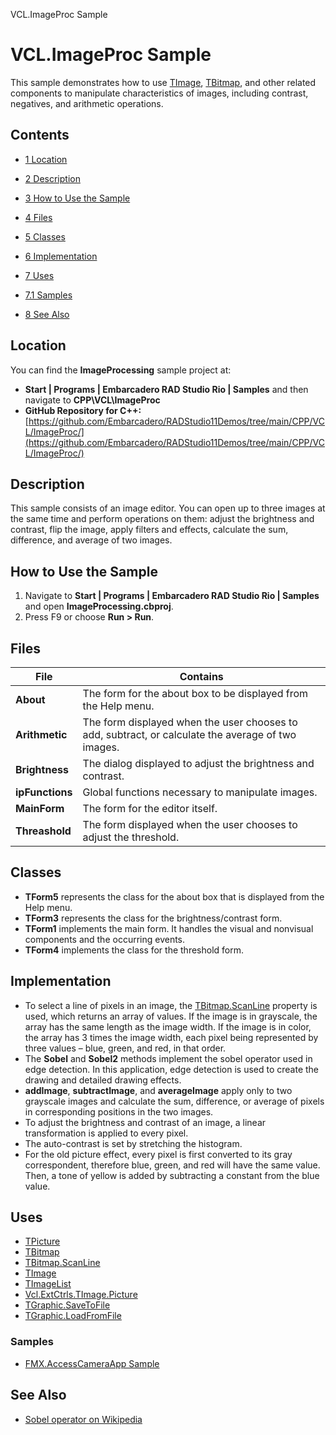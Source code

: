 VCL.ImageProc Sample[]()
# VCL.ImageProc Sample 


This sample demonstrates how to use [TImage](http://docwiki.embarcadero.com/Libraries/en/Vcl.ExtCtrls.TImage), [TBitmap](http://docwiki.embarcadero.com/Libraries/en/Vcl.Graphics.TBitmap), and other related components to manipulate characteristics of images, including contrast, negatives, and arithmetic operations.
## Contents



* [1 Location](#Location)
* [2 Description](#Description)
* [3 How to Use the Sample](#How_to_Use_the_Sample)
* [4 Files](#Files)
* [5 Classes](#Classes)
* [6 Implementation](#Implementation)
* [7 Uses](#Uses)

* [7.1 Samples](#Samples)

* [8 See Also](#See_Also)


## Location 

You can find the **ImageProcessing** sample project at:
* **Start | Programs | Embarcadero RAD Studio Rio | Samples** and then navigate to **CPP\VCL\ImageProc**
* **GitHub Repository for C++:**[https://github.com/Embarcadero/RADStudio11Demos/tree/main/CPP/VCL/ImageProc/](https://github.com/Embarcadero/RADStudio11Demos/tree/main/CPP/VCL/ImageProc/)

## Description 

This sample consists of an image editor. You can open up to three images at the same time and perform operations on them: adjust the brightness and contrast, flip the image, apply filters and effects, calculate the sum, difference, and average of two images. 
## How to Use the Sample 


1.  Navigate to **Start | Programs | Embarcadero RAD Studio Rio | Samples** and open **ImageProcessing.cbproj**.
2.  Press F9 or choose **Run > Run**.

## Files 



| **File**        | **Contains**                                                                                       |
| --------------- | -------------------------------------------------------------------------------------------------- |
| **About**       | The form for the about box to be displayed from the Help menu.                                     |
| **Arithmetic**  | The form displayed when the user chooses to add, subtract, or calculate the average of two images. |
| **Brightness**  | The dialog displayed to adjust the brightness and contrast.                                        |
| **ipFunctions** | Global functions necessary to manipulate images.                                                   |
| **MainForm**    | The form for the editor itself.                                                                    |
| **Threashold**  | The form displayed when the user chooses to adjust the threshold.                                  |


## Classes 


* **TForm5** represents the class for the about box that is displayed from the Help menu.
* **TForm3** represents the class for the brightness/contrast form.
* **TForm1** implements the main form. It handles the visual and nonvisual components and the occurring events.
* **TForm4** implements the class for the threshold form.

## Implementation 


*  To select a line of pixels in an image, the [TBitmap.ScanLine](http://docwiki.embarcadero.com/Libraries/en/Vcl.Graphics.TBitmap.ScanLine) property is used, which returns an array of values. If the image is in grayscale, the array has the same length as the image width. If the image is in color, the array has 3 times the image width, each pixel being represented by three values – blue, green, and red, in that order.
*  The **Sobel** and **Sobel2** methods implement the sobel operator used in edge detection. In this application, edge detection is used to create the drawing and detailed drawing effects.
* **addImage**, **subtractImage**, and **averageImage** apply only to two grayscale images and calculate the sum, difference, or average of pixels in corresponding positions in the two images.
*  To adjust the brightness and contrast of an image, a linear transformation is applied to every pixel.
*  The auto-contrast is set by stretching the histogram.
*  For the old picture effect, every pixel is first converted to its gray correspondent, therefore blue, green, and red will have the same value. Then, a tone of yellow is added by subtracting a constant from the blue value.

## Uses 


* [TPicture](http://docwiki.embarcadero.com/Libraries/en/Vcl.Graphics.TPicture)
* [TBitmap](http://docwiki.embarcadero.com/Libraries/en/Vcl.Graphics.TBitmap)
* [TBitmap.ScanLine](http://docwiki.embarcadero.com/Libraries/en/Vcl.Graphics.TBitmap.ScanLine)
* [TImage](http://docwiki.embarcadero.com/Libraries/en/Vcl.ExtCtrls.TImage)
* [TImageList](http://docwiki.embarcadero.com/Libraries/en/Vcl.Controls.TImageList)
* [Vcl.ExtCtrls.TImage.Picture](http://docwiki.embarcadero.com/Libraries/en/Vcl.ExtCtrls.TImage.Picture)
* [TGraphic.SaveToFile](http://docwiki.embarcadero.com/Libraries/en/Vcl.Graphics.TGraphic.SaveToFile)
* [TGraphic.LoadFromFile](http://docwiki.embarcadero.com/Libraries/en/Vcl.Graphics.TGraphic.LoadFromFile)

### Samples 


* [FMX.AccessCameraApp Sample](http://docwiki.embarcadero.com/CodeExamples/en/FMX.AccessCameraApp_Sample)

## See Also 


* [Sobel operator on Wikipedia](http://en.wikipedia.org/wiki/Sobel_operator)





